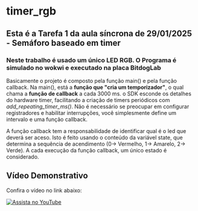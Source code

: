 # timer_rgb

## Esta é a Tarefa 1 da aula síncrona de 29/01/2025 - Semáforo baseado em timer
### Neste trabalho é usado um único LED RGB. O Programa é simulado no wokwi e executado na placa BitdogLab

Basicamente o projeto é composto pela função main() e pela função callback. 
Na main(), está a __função que "cria um temporizador"__, o qual chama a __função de callback__ a cada 3000 ms.
o SDK esconde os detalhes do hardware timer, facilitando a criação de timers periódicos com *add_repeating_timer_ms()*. 
Não é necessário se preocupar em configurar registradores e habilitar interrupções, você simplesmente define um intervalo e uma função callback.

A função callback tem a responsabilidade de identificar qual é o led que deverá ser aceso. Isto é feito usando o conteúdo da variável state, que determina
a sequência de acendimento (0-> Vermelho, 1-> Amarelo, 2-> Verde). A cada execução da função callback, um único estado é considerado.

## Vídeo Demonstrativo
Confira o vídeo no link abaixo:

[![Assista no YouTube](https://img.youtube.com/vi/NQUnABE11w4/maxresdefault.jpg)](https://youtu.be/NQUnABE11w4)

